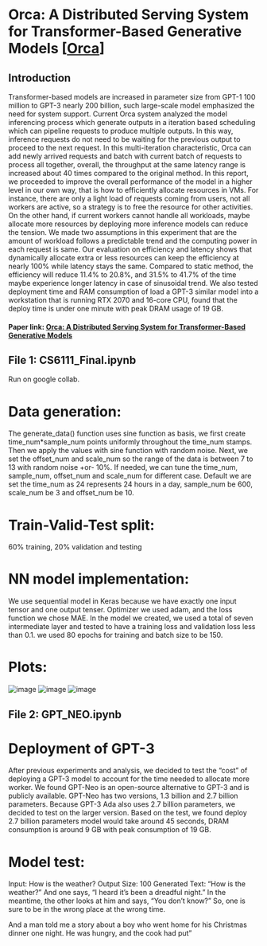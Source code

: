 
# Orca: A Distributed Serving System for Transformer-Based Generative Models [[Orca](https://www.usenix.org/conference/osdi22/presentation/yu)]


## Introduction

Transformer-based models are increased in parameter size from GPT-1 100 million to GPT-3 nearly 200 billion, such large-scale model emphasized the need for system support. Current Orca system analyzed the model inferencing process which generate outputs in a iteration based scheduling which can pipeline requests to produce multiple outputs. In this way, inference requests do not need to be waiting for the previous output to proceed to the next request. In this multi-iteration characteristic, Orca can add newly arrived requests and batch with current batch of requests to process all together, overall, the throughput at the same latency range is increased about 40 times compared to the original method.
In this report, we proceeded to improve the overall performance of the model in a higher level in our own way, that is how to efficiently allocate resources in VMs. For instance, there are only a light load of requests coming from users, not all workers are active, so a strategy is to free the resource for other activities. On the other hand, if current workers cannot handle all workloads, maybe allocate more resources by deploying more inference models can reduce the tension. We made two assumptions in this experiment that are the amount of workload follows a predictable trend and the computing power in each request is same. Our evaluation on efficiency and latency shows that dynamically allocate extra or less resources can keep the efficiency at nearly 100% while latency stays the same. Compared to static method, the efficiency will reduce 11.4% to 20.8%, and 31.5% to 41.7% of the time maybe experience longer latency in case of sinusoidal trend.
We also tested deployment time and RAM consumption of load a GPT-3 similar model into a workstation that is running RTX 2070 and 16-core CPU, found that the deploy time is under one minute with peak DRAM usage of 19 GB.



#### Paper link: [Orca: A Distributed Serving System for Transformer-Based Generative Models](https://www.usenix.org/system/files/osdi22-yu.pdf)

## File 1: CS6111_Final.ipynb

Run on google collab.

# Data generation:
The generate_data() function uses sine function as basis, we first create time_num*sample_num points uniformly throughout the time_num stamps. Then we apply the values with sine function with random noise. Next, we set the offset_num and scale_num so the range of the data is between 7 to 13 with random noise +or- 10%. If needed, we can tune the time_num, sample_num, offset_num and scale_num for different case. Default we are set the time_num as 24 represents 24 hours in a day, sample_num be 600, scale_num be 3 and offset_num be 10.

# Train-Valid-Test split:

60% training, 20% validation and testing

# NN model implementation:
We use sequential model in Keras because we have exactly one input tensor and one output tenser. Optimizer we used adam, and the loss function we chose MAE. In the model we created, we used a total of seven intermediate layer and tested to have a training loss and validation loss less than 0.1. we used 80 epochs for training and batch size to be 150.

# Plots:
![image](https://user-images.githubusercontent.com/105509461/207440969-39814819-2e1d-4734-96db-8600eb70ef6b.png)
![image](https://user-images.githubusercontent.com/105509461/207440988-5d35a391-9fc7-460b-9a09-da941c97a999.png)
![image](https://user-images.githubusercontent.com/105509461/207440996-07602ae4-955f-42dd-8c64-f28d7f097de3.png)

## File 2: GPT_NEO.ipynb

# Deployment of GPT-3
After previous experiments and analysis, we decided to test the “cost” of deploying a GPT-3 model to account for the time needed to allocate more worker. We found GPT-Neo is an open-source alternative to GPT-3 and is publicly available. GPT-Neo has two versions, 1.3 billion and 2.7 billion parameters. Because GPT-3 Ada also uses 2.7 billion parameters, we decided to test on the larger version. Based on the test, we found deploy 2.7 billion parameters model would take around 45 seconds, DRAM consumption is around 9 GB with peak consumption of 19 GB.

# Model test:

Input: How is the weather?
Output Size: 100
Generated Text: “How is the weather?” And one says, “I heard it’s been a dreadful
night.” In the meantime, the other looks at him and says, “You don’t
know?” So, one is sure to be in the wrong place at the wrong time.

And a man told me a story about a boy who went home for his Christmas
dinner one night. He was hungry, and the cook had put”




